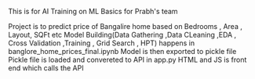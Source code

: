 This is for AI Training on ML Basics for Prabh's team 

Project is to predict price of Bangalire home based on Bedrooms , Area , Layout, SQFt etc
Model Building(Data Gathering ,Data CLeaning ,EDA , Cross Validation ,Training , Grid Search , HPT) happens in banglore_home_prices_final.ipynb
Model is then exported to pickle file 
Pickle file is loaded and convereted to API in app.py
HTML and JS is front end which calls the API



